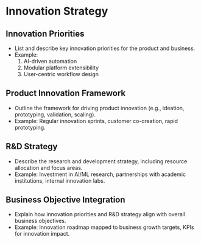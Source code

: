 # Innovation Strategy

## Innovation Priorities
- List and describe key innovation priorities for the product and business.
- Example:
  1. AI-driven automation
  2. Modular platform extensibility
  3. User-centric workflow design

## Product Innovation Framework
- Outline the framework for driving product innovation (e.g., ideation, prototyping, validation, scaling).
- Example: Regular innovation sprints, customer co-creation, rapid prototyping.

## R&D Strategy
- Describe the research and development strategy, including resource allocation and focus areas.
- Example: Investment in AI/ML research, partnerships with academic institutions, internal innovation labs.

## Business Objective Integration
- Explain how innovation priorities and R&D strategy align with overall business objectives.
- Example: Innovation roadmap mapped to business growth targets, KPIs for innovation impact. 